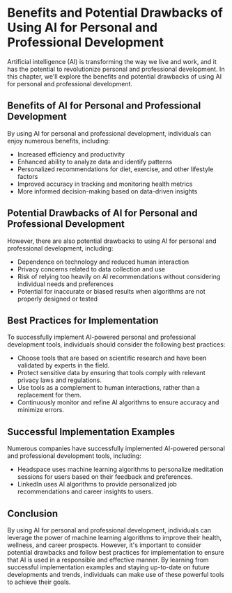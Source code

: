 # Benefits and Potential Drawbacks of Using AI for Personal and Professional Development

Artificial intelligence (AI) is transforming the way we live and work, and it has the potential to revolutionize personal and professional development. In this chapter, we'll explore the benefits and potential drawbacks of using AI for personal and professional development.

Benefits of AI for Personal and Professional Development
--------------------------------------------------------

By using AI for personal and professional development, individuals can enjoy numerous benefits, including:

* Increased efficiency and productivity
* Enhanced ability to analyze data and identify patterns
* Personalized recommendations for diet, exercise, and other lifestyle factors
* Improved accuracy in tracking and monitoring health metrics
* More informed decision-making based on data-driven insights

Potential Drawbacks of AI for Personal and Professional Development
-------------------------------------------------------------------

However, there are also potential drawbacks to using AI for personal and professional development, including:

* Dependence on technology and reduced human interaction
* Privacy concerns related to data collection and use
* Risk of relying too heavily on AI recommendations without considering individual needs and preferences
* Potential for inaccurate or biased results when algorithms are not properly designed or tested

Best Practices for Implementation
---------------------------------

To successfully implement AI-powered personal and professional development tools, individuals should consider the following best practices:

* Choose tools that are based on scientific research and have been validated by experts in the field.
* Protect sensitive data by ensuring that tools comply with relevant privacy laws and regulations.
* Use tools as a complement to human interactions, rather than a replacement for them.
* Continuously monitor and refine AI algorithms to ensure accuracy and minimize errors.

Successful Implementation Examples
----------------------------------

Numerous companies have successfully implemented AI-powered personal and professional development tools, including:

* Headspace uses machine learning algorithms to personalize meditation sessions for users based on their feedback and preferences.
* LinkedIn uses AI algorithms to provide personalized job recommendations and career insights to users.

Conclusion
----------

By using AI for personal and professional development, individuals can leverage the power of machine learning algorithms to improve their health, wellness, and career prospects. However, it's important to consider potential drawbacks and follow best practices for implementation to ensure that AI is used in a responsible and effective manner. By learning from successful implementation examples and staying up-to-date on future developments and trends, individuals can make use of these powerful tools to achieve their goals.
